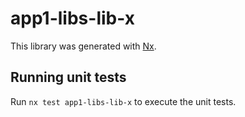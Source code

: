 # app1-libs-lib-x

This library was generated with [Nx](https://nx.dev).

## Running unit tests

Run `nx test app1-libs-lib-x` to execute the unit tests.
